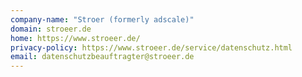 ```yaml
---
company-name: "Stroer (formerly adscale)"
domain: stroeer.de
home: https://www.stroeer.de/
privacy-policy: https://www.stroeer.de/service/datenschutz.html
email: datenschutzbeauftragter@stroeer.de
---
```




